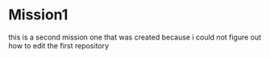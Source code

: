 # Mission1
this is a second mission one that was created because i could not figure out how to edit the first repository
